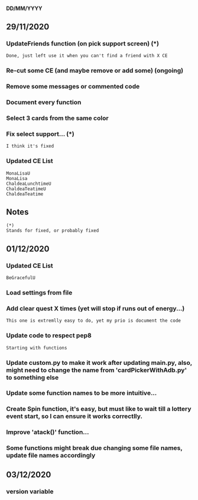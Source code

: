 
#### DD/MM/YYYY
## 29/11/2020

### UpdateFriends function (on pick support screen) (*)

    Done, just left use it when you can't find a friend with X CE

### Re-cut some CE (and maybe remove or add some) (ongoing)

### Remove some messages or commented code

### Document every function

### Select 3 cards from the same color

### Fix select support...  (*)

    I think it's fixed

### Updated CE List

    MonaLisaU
    MonaLisa
    ChaldeaLunchtimeU
    ChaldeaTeatimeU
    ChaldeaTeatime


## Notes
    (*)
    Stands for fixed, or probably fixed
    
    
## 01/12/2020

### Updated CE List

    BeGracefulU
    
### Load settings from file

### Add clear quest X times (yet will stop if runs out of energy...)

    This one is extremlly easy to do, yet my prio is document the code
    
### Update code to respect pep8

    Starting with functions

### Update custom.py to make it work after updating main.py, also, might need to change the name from 'cardPickerWithAdb.py' to something else

    
### Update some function names to be more intuitive...

### Create Spin function, it's easy, but must like to wait till a lottery event start, so I can ensure it works correctlly.

### Improve 'atack()' function...

### Some functions might break due changing some file names, update file names accordingly

## 03/12/2020

### __version__ variable